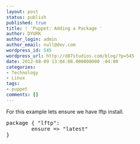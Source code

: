 ```yaml
---
layout: post
status: publish
published: true
title: ! 'Puppet: Adding a Package '
author: DYURK
author_login: admin
author_email: null@dev.com
wordpress_id: 545
wordpress_url: http://d87studios.com/blog/?p=545
date: 2012-08-09 13:04:08.000000000 -04:00
categories:
- Technology
- Linux
tags:
- puppet
comments: []
---
```

For this example lets ensure we have lftp install.

<pre>package { "lftp":
        ensure =&gt; "latest"
}</pre>
